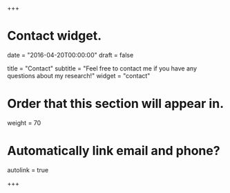+++
# Contact widget.

date = "2016-04-20T00:00:00"
draft = false

title = "Contact"
subtitle = "Feel free to contact me if you have any questions about my research!"
widget = "contact"

# Order that this section will appear in.
weight = 70

# Automatically link email and phone?
autolink = true

+++

